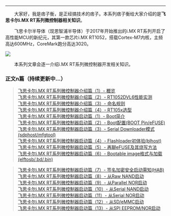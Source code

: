 ----
　　大家好，我是痞子衡，是正经搞技术的痞子。本系列痞子衡给大家介绍的是**飞思卡尔i.MX RT系列微控制器相关知识**。  

　　飞思卡尔半导体（现恩智浦半导体）于2017年开始推出的i.MX RT系列开启了高性能MCU的新纪元，其第一款芯片i.MX RT1052，搭载Cortex-M7内核，主频高达600MHz，CoreMark跑分高达3020。  

<img src="http://odox9r8vg.bkt.clouddn.com/image/cnblogs/i.MXRT_overview.PNG" style="zoom:100%" />

　　本系列文章会逐一介绍i.MX RT系列微控制器开发相关知识。  

### 正文n篇（持续更新中...）

> [飞思卡尔i.MX RT系列微控制器介绍篇（1）- 概览](http://www.cnblogs.com/henjay724/p/8556171.html)  
> [飞思卡尔i.MX RT系列微控制器介绍篇（2）- RT1052DVL6性能实测](http://www.cnblogs.com/henjay724/p/8727199.html)  
> [飞思卡尔i.MX RT系列微控制器介绍篇（3）- 命名规则](https://www.cnblogs.com/henjay724/p/9073569.html)  
> [飞思卡尔i.MX RT系列微控制器介绍篇（4）- RT105x选型](https://www.cnblogs.com/henjay724/p/9073887.html)  
> [飞思卡尔i.MX RT系列微控制器启动篇（1）- Boot简介](http://www.cnblogs.com/henjay724/p/9031655.html)  
> [飞思卡尔i.MX RT系列微控制器启动篇（2）- Boot配置(BOOT Pin/eFUSE)](http://www.cnblogs.com/henjay724/p/9034563.html)  
> [飞思卡尔i.MX RT系列微控制器启动篇（3）- Serial Downloader模式(sdphost/mfgtool)](https://www.cnblogs.com/henjay724/p/9096222.html)  
> [飞思卡尔i.MX RT系列微控制器启动篇（4）- Flashloader初体验(blhost)](https://www.cnblogs.com/henjay724/p/9098577.html)  
> [飞思卡尔i.MX RT系列微控制器启动篇（5）- 再聊eFUSE及其烧写方法](https://www.cnblogs.com/henjay724/p/9108176.html)  
> [飞思卡尔i.MX RT系列微控制器启动篇（6）- Bootable image格式与加载(elftosb/.bd/.bin)](https://www.cnblogs.com/henjay724/p/9125869.html)  

> [飞思卡尔i.MX RT系列微控制器启动篇（7）- 签名加密安全启动需知(HAB)]()  
> [飞思卡尔i.MX RT系列微控制器启动篇（8）- 从Raw NAND启动]()  
> [飞思卡尔i.MX RT系列微控制器启动篇（9）- 从Parallel NOR启动]()  
> [飞思卡尔i.MX RT系列微控制器启动篇（10）- 从Serial NAND启动]()  
> [飞思卡尔i.MX RT系列微控制器启动篇（11）- 从Serial NOR启动]()  
> [飞思卡尔i.MX RT系列微控制器启动篇（12）- 从SD/eMMC启动]()  
> [飞思卡尔i.MX RT系列微控制器启动篇（13）- 从SPI EEPROM/NOR启动]()  

